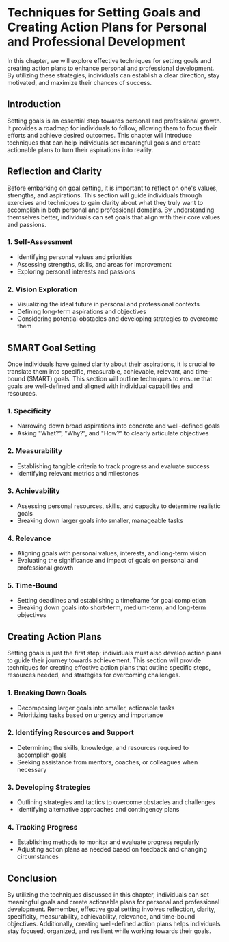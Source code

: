 Techniques for Setting Goals and Creating Action Plans for Personal and Professional Development
=========================================================================================================

In this chapter, we will explore effective techniques for setting goals and creating action plans to enhance personal and professional development. By utilizing these strategies, individuals can establish a clear direction, stay motivated, and maximize their chances of success.

Introduction
------------

Setting goals is an essential step towards personal and professional growth. It provides a roadmap for individuals to follow, allowing them to focus their efforts and achieve desired outcomes. This chapter will introduce techniques that can help individuals set meaningful goals and create actionable plans to turn their aspirations into reality.

Reflection and Clarity
---------------------------------

Before embarking on goal setting, it is important to reflect on one's values, strengths, and aspirations. This section will guide individuals through exercises and techniques to gain clarity about what they truly want to accomplish in both personal and professional domains. By understanding themselves better, individuals can set goals that align with their core values and passions.

### 1. Self-Assessment

* Identifying personal values and priorities
* Assessing strengths, skills, and areas for improvement
* Exploring personal interests and passions

### 2. Vision Exploration

* Visualizing the ideal future in personal and professional contexts
* Defining long-term aspirations and objectives
* Considering potential obstacles and developing strategies to overcome them

SMART Goal Setting
-----------------------------

Once individuals have gained clarity about their aspirations, it is crucial to translate them into specific, measurable, achievable, relevant, and time-bound (SMART) goals. This section will outline techniques to ensure that goals are well-defined and aligned with individual capabilities and resources.

### 1. Specificity

* Narrowing down broad aspirations into concrete and well-defined goals
* Asking "What?", "Why?", and "How?" to clearly articulate objectives

### 2. Measurability

* Establishing tangible criteria to track progress and evaluate success
* Identifying relevant metrics and milestones

### 3. Achievability

* Assessing personal resources, skills, and capacity to determine realistic goals
* Breaking down larger goals into smaller, manageable tasks

### 4. Relevance

* Aligning goals with personal values, interests, and long-term vision
* Evaluating the significance and impact of goals on personal and professional growth

### 5. Time-Bound

* Setting deadlines and establishing a timeframe for goal completion
* Breaking down goals into short-term, medium-term, and long-term objectives

Creating Action Plans
--------------------------------

Setting goals is just the first step; individuals must also develop action plans to guide their journey towards achievement. This section will provide techniques for creating effective action plans that outline specific steps, resources needed, and strategies for overcoming challenges.

### 1. Breaking Down Goals

* Decomposing larger goals into smaller, actionable tasks
* Prioritizing tasks based on urgency and importance

### 2. Identifying Resources and Support

* Determining the skills, knowledge, and resources required to accomplish goals
* Seeking assistance from mentors, coaches, or colleagues when necessary

### 3. Developing Strategies

* Outlining strategies and tactics to overcome obstacles and challenges
* Identifying alternative approaches and contingency plans

### 4. Tracking Progress

* Establishing methods to monitor and evaluate progress regularly
* Adjusting action plans as needed based on feedback and changing circumstances

Conclusion
----------

By utilizing the techniques discussed in this chapter, individuals can set meaningful goals and create actionable plans for personal and professional development. Remember, effective goal setting involves reflection, clarity, specificity, measurability, achievability, relevance, and time-bound objectives. Additionally, creating well-defined action plans helps individuals stay focused, organized, and resilient while working towards their goals.
